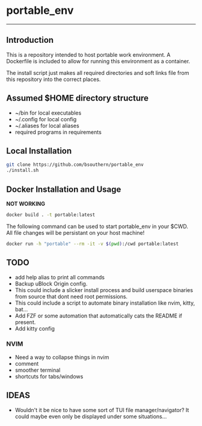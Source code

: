 # portable_env
---
## Introduction

This is a repository intended to host portable work environment. A Dockerfile is included to allow for running this environment as a container.

The install script just makes all required directories and soft links file from this repository into the correct places.

## Assumed $HOME directory structure
 - ~/bin for local executables
 - ~/.config for local config
 - ~/.aliases for local aliases
 - required programs in requirements

## Local Installation

```bash
git clone https://github.com/bsouthern/portable_env
./install.sh
```

## Docker Installation and Usage

**NOT WORKING**

```bash
docker build . -t portable:latest
```

The following command can be used to start portable_env in your $CWD. All file changes will be persistant on your host machine!

```bash
docker run -h "portable" --rm -it -v $(pwd):/cwd portable:latest
```

## TODO
- add help alias to print all commands
- Backup uBlock Origin config.
- This could include a slicker install process and build userspace binaries from source that dont need root permissions.
- This could include a script to automate binary installation like nvim, kitty, bat...
- Add FZF or some automation that automatically cats the README if present.
- Add kitty config

### NVIM
- Need a way to collapse things in nvim
- comment
- smoother terminal
- shortcuts for tabs/windows

## IDEAS
 - Wouldn't it be nice to have some sort of TUI file manager/navigator? It could maybe
even only be displayed under some situations...
